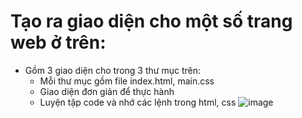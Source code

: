 # Tạo ra giao diện cho một số trang web ở trên:
- Gồm 3 giao diện cho trong 3 thư mục trên:
  - Mỗi thư mục gồm file index.html, main.css
  - Giao diện đơn giản để thực hành
  - Luyện tập code và nhớ các lệnh trong html, css
![image](https://user-images.githubusercontent.com/92636328/179945984-c4df95b7-53b2-4451-864e-4532a5c81f7e.png)
